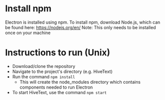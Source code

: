 # Install npm
Electron is installed using npm. To install npm, download Node.js, which can be found here: https://nodejs.org/en/
Note: This only needs to be installed once on your machine

# Instructions to run (Unix)
* Download/clone the repository
* Navigate to the project's directory (e.g. HiveText)
* Run the command `npm install`
  * This will create the node_modules directory which contains components needed to run Electron
* To start HiveText, use the command `npm start`

